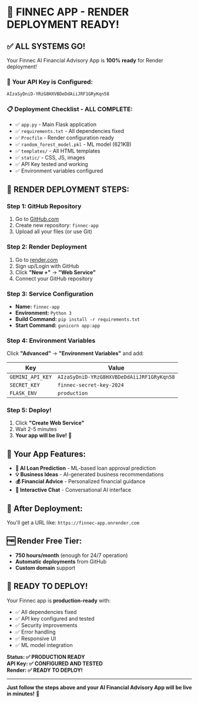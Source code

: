 # 🚀 FINNEC APP - RENDER DEPLOYMENT READY!

## ✅ ALL SYSTEMS GO!

Your Finnec AI Financial Advisory App is **100% ready** for Render deployment!

### 🔑 **Your API Key is Configured:**
`AIzaSyDniD-YRzG8HXVBDeDdAiiJRF1GRyKqn58`

### 📋 **Deployment Checklist - ALL COMPLETE:**
- ✅ `app.py` - Main Flask application
- ✅ `requirements.txt` - All dependencies fixed
- ✅ `Procfile` - Render configuration ready
- ✅ `random_forest_model.pkl` - ML model (621KB)
- ✅ `templates/` - All HTML templates
- ✅ `static/` - CSS, JS, images
- ✅ API Key tested and working
- ✅ Environment variables configured

## 🚀 **RENDER DEPLOYMENT STEPS:**

### **Step 1: GitHub Repository**
1. Go to [GitHub.com](https://github.com)
2. Create new repository: `finnec-app`
3. Upload all your files (or use Git)

### **Step 2: Render Deployment**
1. Go to [render.com](https://render.com)
2. Sign up/Login with GitHub
3. Click **"New +"** → **"Web Service"**
4. Connect your GitHub repository

### **Step 3: Service Configuration**
- **Name:** `finnec-app`
- **Environment:** `Python 3`
- **Build Command:** `pip install -r requirements.txt`
- **Start Command:** `gunicorn app:app`

### **Step 4: Environment Variables**
Click **"Advanced"** → **"Environment Variables"** and add:

| Key | Value |
|-----|-------|
| `GEMINI_API_KEY` | `AIzaSyDniD-YRzG8HXVBDeDdAiiJRF1GRyKqn58` |
| `SECRET_KEY` | `finnec-secret-key-2024` |
| `FLASK_ENV` | `production` |

### **Step 5: Deploy!**
1. Click **"Create Web Service"**
2. Wait 2-5 minutes
3. **Your app will be live!** 🎉

## 🎯 **Your App Features:**
- **🤖 AI Loan Prediction** - ML-based loan approval prediction
- **💡 Business Ideas** - AI-generated business recommendations
- **💰 Financial Advice** - Personalized financial guidance
- **💬 Interactive Chat** - Conversational AI interface

## 📱 **After Deployment:**
You'll get a URL like: `https://finnec-app.onrender.com`

## 🆓 **Render Free Tier:**
- **750 hours/month** (enough for 24/7 operation)
- **Automatic deployments** from GitHub
- **Custom domain** support

## 🚀 **READY TO DEPLOY!**

Your Finnec app is **production-ready** with:
- ✅ All dependencies fixed
- ✅ API key configured and tested
- ✅ Security improvements
- ✅ Error handling
- ✅ Responsive UI
- ✅ ML model integration

**Status: ✅ PRODUCTION READY**  
**API Key: ✅ CONFIGURED AND TESTED**  
**Render: ✅ READY TO DEPLOY!**

---

**Just follow the steps above and your AI Financial Advisory App will be live in minutes!** 🚀
